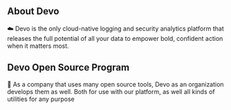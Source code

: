 About Devo
------
:cloud: Devo is the only cloud-native logging and security 
analytics platform that releases the full potential 
of all your data to empower bold, confident action when 
it matters most.

Devo Open Source Program
------
:speech_balloon: As a company that uses many open source 
tools, Devo as an organization develops them as well. 
Both for use with our platform, as well all kinds 
of utilities for any purpose
